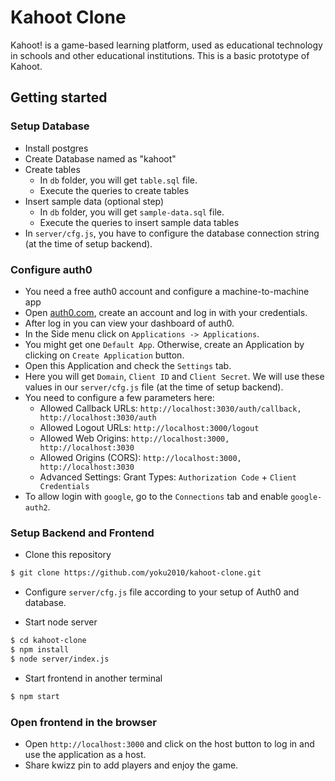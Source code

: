 # Kahoot Clone

Kahoot! is a game-based learning platform, used as educational technology in schools and other educational institutions. This is a basic prototype of Kahoot.

## Getting started

### Setup Database
- Install postgres
- Create Database named as "kahoot"
- Create tables
   - In `db` folder, you will get `table.sql` file.
   - Execute the queries to create tables
- Insert sample data (optional step)
   - In `db` folder, you will get `sample-data.sql` file.
   - Execute the queries to insert sample data tables
- In `server/cfg.js`, you have to configure the database connection string (at the time of setup backend).

### Configure auth0
-  You need a free auth0 account and configure a machine-to-machine app
- Open [auth0.com](https://auth0.com/), create an account and log in with your credentials.
- After log in you can view your dashboard of auth0.
- In the Side menu click on `Applications -> Applications`.
- You might get one `Default App`. Otherwise, create an Application by clicking on `Create Application` button.
- Open this Application and check the `Settings` tab.
- Here you will get `Domain`, `Client ID` and `Client Secret`. We will use these values in our `server/cfg.js` file (at the time of setup backend).
- You need to configure a few parameters here:
   - Allowed Callback URLs: `http://localhost:3030/auth/callback, http://localhost:3030/auth`
   - Allowed Logout URLs: `http://localhost:3000/logout`
   - Allowed Web Origins: `http://localhost:3000, http://localhost:3030`
   - Allowed Origins (CORS): `http://localhost:3000, http://localhost:3030`
   - Advanced Settings: Grant Types: `Authorization Code` + `Client Credentials`
- To allow login with `google`, go to the `Connections` tab and enable `google-auth2`.

### Setup Backend and Frontend
- Clone this repository
```bash
$ git clone https://github.com/yoku2010/kahoot-clone.git
```
- Configure `server/cfg.js` file according to your setup of Auth0 and database.

- Start node server
```bash
$ cd kahoot-clone
$ npm install
$ node server/index.js
```

- Start frontend in another terminal
```bash
$ npm start
```

### Open frontend in the browser
 - Open `http://localhost:3000` and click on the host button to log in and use the application as a host.
 - Share kwizz pin to add players and enjoy the game.